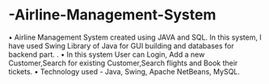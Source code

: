# -Airline-Management-System
• Airline Management System created using JAVA and SQL. In this system, I have used Swing Library of Java for GUI building and databases for backend part. . • In this system User can Login, Add a new Customer,Search for existing Customer,Search flights and Book their tickets. • Technology used - Java, Swing, Apache NetBeans, MySQL.
